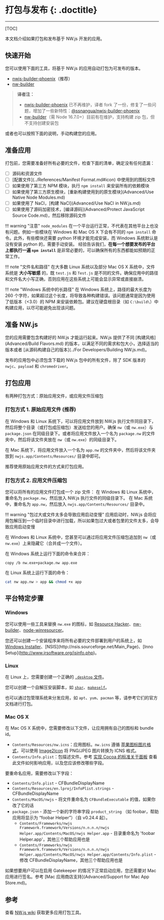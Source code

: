 # 打包与发布 {: .doctitle}
---

[TOC]

本文档介绍如果打包和发布基于 NW.js 开发的应用。

## 快速开始

您可以使用下面的工具，将基于 NW.js 的应用自动打包为可发布的版本。

* [nwjs-builder-phoenix](https://github.com/evshiron/nwjs-builder-phoenix)（推荐）
* [nw-builder](https://github.com/nwjs-community/nw-builder)

> **译者注：**
> 
> - [nwjs-builder-phoenix](https://github.com/evshiron/nwjs-builder-phoenix) 已不再维护，译者 fork 了一份，修复了一些问题，增加了一些新特性：[@ssnangua/nwjs-builder-phoenix](https://www.npmjs.com/package/@ssnangua/nwjs-builder-phoenix)
> - [nw-builder](https://github.com/nwjs-community/nw-builder)（需 Node 16.7.0+）目前有在维护，支持构建 zip 包，但不支持创建安装包

或者也可以按照下面的说明，手动构建您的应用。

## 准备应用

打包前，您需要准备好所有必要的文件，检查下面的清单，确定没有任何遗漏：

* [ ] 源码和资源文件
* [ ] [配置文件](../References/Manifest Format.md#icon) 中使用到的图标文件
* [ ] 如果使用了第三方 NPM 模块，执行 `npm install` 来安装所有的依赖模块
* [ ] 如果使用了第三方原生模块，[重新构建使用到的原生模块](Advanced/Use Native Node Modules.md)
* [ ] 如果使用了 NaCl，[构建 NaCl](Advanced/Use NaCl in NW.js.md)
* [ ] 如果使用了源码加密技术，[编译源码](Advanced/Protect JavaScript Source Code.md)，然后移除源码文件

!!! warning "注意"
    `node_modules` 在一个平台运行正常，不代表在其他平台上也没有问题。例如一些模块在 Windows 和 Mac OS X 下会有不同的 `npm install` 命令。此外，有些模块还需要 python 环境才能完成安装，而 Windows 系统默认是没有安装 python 的，需要手动安装。
    经验告诉我们，**在每一个想要发布的平台上都执行一遍 `npm install`** 是非常必要的，可以确保所有的东西都能如预期的正常工作。 

!!! note "文件名和路径"
    在大多数 Linux 系统以及部分 Mac OS X 系统中，文件系统是 **大小写敏感** 的，既 `test.js` 和 `Test.js` 是不同的文件。确保应用中的路径和文件名大小写正确，否则应用在这些系统上可能会显示异常或直接崩溃。

!!! note "Windows 系统中的长路径"
    在 Windows 系统上，路径的最大长度为 260 个字符，如果超过这个长度，将导致各种构建错误。该问题通常是因为使用了低版本（<3.0）的 NPM 来安装依赖包。建议在硬盘根目录（如 `C:\build\`）中构建应用，以尽可能避免出现该问题。

## 准备 NW.js

您的应用需要包含构建好的 NW.js 才能运行起来。NW.js 提供了不同 [构建风格](Advanced/Build Flavors.md) 的版本，以满足不同的需求和包大小，选择适当的版本或者 [从源码构建自己的版本](../For Developers/Building NW.js.md)。

发布的应用包中必须包含下载的 NW.js 包中的所有文件，除了 SDK 版本的 `nwjc`、`payload` 和 `chromedriver`。

## 打包应用

有两种打包方式：原始应用文件，或应用文件压缩包

### 打包方式 1. 原始应用文件 (推荐)

在 Windows 和 Linux 系统下，可以将应用文件放到 NW.js 执行文件同目录下，然后将整个目录（或打包成压缩包）发送给您的用户。确保 `nw`（或 `nw.exe`）与 `package.json` 在同级目录下。或者将应用文件放入一个名为 `package.nw` 的文件夹中，然后将该文件夹放在 `nw`（或 `nw.exe`）的同级目录下。

在 Mac 系统下，将应用文件放入一个名为 `app.nw` 的文件夹中，然后将该文件夹放到 `nwjs.app/Contents/Resources/` 目录中即可。

推荐使用原始应用文件的方式来打包应用。

### 打包方式 2. 应用文件压缩包

您可以将所有的应用文件打包成一个 zip 文件：
在 Windows 和 Linux 系统中，重命名为 `package.nw`，然后放入 NW.js 执行文件的同级目录下。
在 Mac 系统中，重命名为 `app.nw`，然后放入 `nwjs.app/Contents/Resources/` 目录中。

!!! warning "包过大或文件太多会导致应用启动变慢"
    应用启动时，NW.js 会将应用包解压到一个临时目录中进行加载，所以如果包过大或者包里的文件太多，会导致应用启动变慢

在 Windows 和 Linux 系统中，您甚至可以通过将应用文件压缩包追加到 `nw`（或 `nw.exe`）上来隐藏它（合并成一个文件）。

在 Windows 系统上运行下面的命令来合并：
```batch
copy /b nw.exe+package.nw app.exe
```

在 Linux 系统上运行下面的命令：
```bash
cat nw app.nw > app && chmod +x app 
```

## 平台特定步骤

### Windows

您可以使用一些工具来替换 `nw.exe` 的图标，如 [Resource Hacker](http://www.angusj.com/resourcehacker/)、[nw-builder](https://github.com/mllrsohn/node-webkit-builder)、[node-winresourcer](https://github.com/felicienfrancois/node-winresourcer)。

您还可以创建一个安装程序来将所有必要的文件部署到用户的系统上，如 [Windows Installer](https://msdn.microsoft.com/en-us/library/cc185688(VS.85).aspx)、[NSIS](http://nsis.sourceforge.net/Main_Page)、[Inno Setup](http://www.jrsoftware.org/isinfo.php)。

### Linux

在 Linux 上，您需要创建一个正确的 [`.desktop` 文件](https://wiki.archlinux.org/index.php/Desktop_Entries)。

您可以创建一个自解压安装脚本，如 [`shar`](https://en.wikipedia.org/wiki/Shar)、[`makeself`](http://stephanepeter.com/makeself/)。

也可以通过包管理系统来分发应用，如 `apt`、`yum`、`pacman` 等，请参考它们的官方文档进行打包。

### Mac OS X

在 Mac OS X 系统中，您需要修改以下文件，让应用拥有自己的图标和 bundle id。

* `Contents/Resources/nw.icns`：应用图标。`nw.icns` 遵循 [苹果图标图片格式](https://en.wikipedia.org/wiki/Apple_Icon_Image_format)，可以使用 [Image2Icon](http://www.img2icnsapp.com/) 将 PNG/JPEG 图片转换为 ICNS 格式。
* `Contents/Info.plist`：包描述文件。参考 [实现 Cocoa 的标准关于面板](http://cocoadevcentral.com/articles/000071.php) 查看此文件如何影响应用，以及您应该修改哪些字段。

要重命名应用，需要修改以下字段：

* `Contents/Info.plist` - CFBundleDisplayName
* `Contents/Resources/en.lproj/InfoPlist.strings` - CFBundleDisplayName
* `Contents/MacOS/nwjs` - 将文件重命名为 `CFBundleExecutable` 的值，如果你改了它的话
* `package.json` - 添加一个新的字符串字段 `product_string` （如 foobar，帮助应用将显示为 “foobar Helper”）（自 v0.24.4 起）。
  * `Contents/Frameworks/nwjs Framework.framework/Versions/n.n.n.n/nwjs Helper.app/Contents/MacOS/nwjs Helper.app` - 目录重命名为 'foobar Helper.app'，其他三个帮助应用也是
  * `Contents/Frameworks/nwjs Framework.framework/Versions/n.n.n.n/nwjs Helper.app/Contents/MacOS/nwjs Helper.app/Contents/Info.plist` - 修改 CFBundleDisplayName，其他三个帮助应用也是

如果想要用户可以在启用 Gatekeeper 的情况下正常启动应用，您还需要对 Mac 应用进行签名。参考 [Mac 应用商店支持](Advanced/Support for Mac App Store.md)。

## 参考

查看 [NW.js wiki](https://github.com/nwjs/nw.js/wiki/How-to-package-and-distribute-your-apps) 获取更多应用打包工具。
